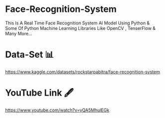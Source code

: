 # Face-Recognition-System
This Is  A Real Time Face Recognition System AI Model Using Python &amp; Some Of Python Machine Learning Libraries Like OpenCV , TenserFlow &amp; Many More...

# Data-Set 📊
https://www.kaggle.com/datasets/rockstarpabitra/face-recognition-system

# YouTube Link 🖋️
https://www.youtube.com/watch?v=yQA5MhulEGk
